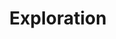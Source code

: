 ---
layout: bootstrap
title: Exploration
description: Exploration
permalink: /exploration
Author: Darsh
---
